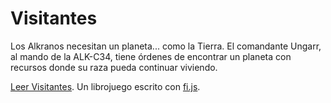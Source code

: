 Visitantes
==========
Los Alkranos necesitan un planeta... como la Tierra.
El comandante Ungarr, al mando de la ALK-C34, tiene órdenes de encontrar un planeta con recursos 
donde su raza pueda continuar viviendo. 

<a target="_blank" href="https://baltasarq.github.io/Visitantes/">Leer Visitantes</a>.
Un librojuego escrito con <a href="https://github.com/baltasarq/fi-js">fi.js</a>.
